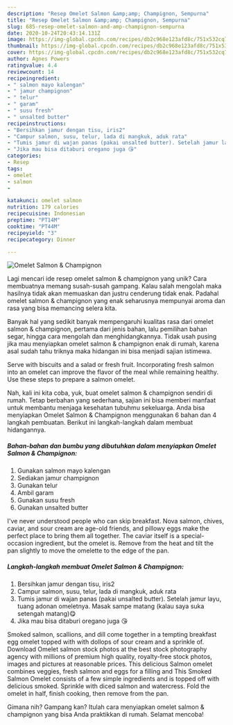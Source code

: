 ```yaml
---
description: "Resep Omelet Salmon &amp;amp; Champignon, Sempurna"
title: "Resep Omelet Salmon &amp;amp; Champignon, Sempurna"
slug: 685-resep-omelet-salmon-and-amp-champignon-sempurna
date: 2020-10-24T20:43:14.131Z
image: https://img-global.cpcdn.com/recipes/db2c968e123afd8c/751x532cq70/omelet-salmon-champignon-foto-resep-utama.jpg
thumbnail: https://img-global.cpcdn.com/recipes/db2c968e123afd8c/751x532cq70/omelet-salmon-champignon-foto-resep-utama.jpg
cover: https://img-global.cpcdn.com/recipes/db2c968e123afd8c/751x532cq70/omelet-salmon-champignon-foto-resep-utama.jpg
author: Agnes Powers
ratingvalue: 4.4
reviewcount: 14
recipeingredient:
- " salmon mayo kalengan"
- " jamur champignon"
- " telur"
- " garam"
- " susu fresh"
- " unsalted butter"
recipeinstructions:
- "Bersihkan jamur dengan tisu, iris2"
- "Campur salmon, susu, telur, lada di mangkuk, aduk rata"
- "Tumis jamur di wajan panas (pakai unsalted butter). Setelah jamur layu, tuang adonan omeletnya. Masak sampe matang (kalau saya suka setengah matang)😋"
- "Jika mau bisa ditaburi oregano juga 😘"
categories:
- Resep
tags:
- omelet
- salmon
- 

katakunci: omelet salmon  
nutrition: 179 calories
recipecuisine: Indonesian
preptime: "PT14M"
cooktime: "PT44M"
recipeyield: "3"
recipecategory: Dinner

---
```



![Omelet Salmon &amp; Champignon](https://img-global.cpcdn.com/recipes/db2c968e123afd8c/751x532cq70/omelet-salmon-champignon-foto-resep-utama.jpg)

Lagi mencari ide resep omelet salmon &amp; champignon yang unik? Cara membuatnya memang susah-susah gampang. Kalau salah mengolah maka hasilnya tidak akan memuaskan dan justru cenderung tidak enak. Padahal omelet salmon &amp; champignon yang enak seharusnya mempunyai aroma dan rasa yang bisa memancing selera kita.

Banyak hal yang sedikit banyak mempengaruhi kualitas rasa dari omelet salmon &amp; champignon, pertama dari jenis bahan, lalu pemilihan bahan segar, hingga cara mengolah dan menghidangkannya. Tidak usah pusing jika mau menyiapkan omelet salmon &amp; champignon enak di rumah, karena asal sudah tahu triknya maka hidangan ini bisa menjadi sajian istimewa.

Serve with biscuits and a salad or fresh fruit. Incorporating fresh salmon into an omelet can improve the flavor of the meal while remaining healthy. Use these steps to prepare a salmon omelet.


Nah, kali ini kita coba, yuk, buat omelet salmon &amp; champignon sendiri di rumah. Tetap berbahan yang sederhana, sajian ini bisa memberi manfaat untuk membantu menjaga kesehatan tubuhmu sekeluarga. Anda bisa menyiapkan Omelet Salmon &amp; Champignon menggunakan 6 bahan dan 4 langkah pembuatan. Berikut ini langkah-langkah dalam membuat hidangannya.

<!--inarticleads1-->

##### Bahan-bahan dan bumbu yang dibutuhkan dalam menyiapkan Omelet Salmon &amp; Champignon:

1. Gunakan  salmon mayo kalengan
1. Sediakan  jamur champignon
1. Gunakan  telur
1. Ambil  garam
1. Gunakan  susu fresh
1. Gunakan  unsalted butter


I&#39;ve never understood people who can skip breakfast. Nova salmon, chives, caviar, and sour cream are age-old friends, and pillowy eggs make the perfect place to bring them all together. The caviar itself is a special-occasion ingredient, but the omelet is. Remove from the heat and tilt the pan slightly to move the omelette to the edge of the pan. 

<!--inarticleads2-->

##### Langkah-langkah membuat Omelet Salmon &amp; Champignon:

1. Bersihkan jamur dengan tisu, iris2
1. Campur salmon, susu, telur, lada di mangkuk, aduk rata
1. Tumis jamur di wajan panas (pakai unsalted butter). Setelah jamur layu, tuang adonan omeletnya. Masak sampe matang (kalau saya suka setengah matang)😋
1. Jika mau bisa ditaburi oregano juga 😘


Smoked salmon, scallions, and dill come together in a tempting breakfast egg omelet topped with with dollops of sour cream and a sprinkle of. Download Omelet salmon stock photos at the best stock photography agency with millions of premium high quality, royalty-free stock photos, images and pictures at reasonable prices. This delicious Salmon omelet combines veggies, fresh salmon and eggs for a filling and This Smoked Salmon Omelet consists of a few simple ingredients and is topped off with delicious smoked. Sprinkle with diced salmon and watercress. Fold the omelet in half, finish cooking, then remove from the pan. 

Gimana nih? Gampang kan? Itulah cara menyiapkan omelet salmon &amp; champignon yang bisa Anda praktikkan di rumah. Selamat mencoba!
